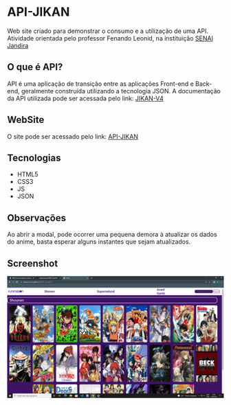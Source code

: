 # API-JIKAN
Web site criado para demonstrar o consumo e a utilização de uma API. Atividade orientada pelo professor Fenando Leonid, na instituição [SENAI Jandira](https://jandira.sp.senai.br/)

## O que é API?
API é uma aplicação de transição entre as aplicações Front-end e Back-end, geralmente construída utilizando a tecnologia JSON.
A documentação da API utilizada pode ser acessada pelo link: [JIKAN-V4](https://docs.api.jikan.moe/)

## WebSite
O site pode ser acessado pelo link: [API-JIKAN](lukasvenancio.github.io/pwfe-jikanapi/)

## Tecnologias
* HTML5 
* CSS3
* JS
* JSON

## Observações
Ao abrir a modal, pode ocorrer uma pequena demora à atualizar os dados do anime, basta esperar alguns instantes que sejam atualizados.

## Screenshot

![](site.png)

